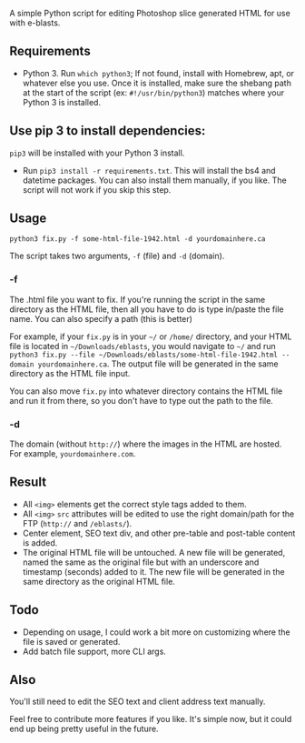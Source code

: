 A simple Python script for editing Photoshop slice generated HTML for use with e-blasts.

## Requirements

- Python 3. Run `which python3`; If not found, install with Homebrew, apt, or whatever else you use. Once it is installed, make sure the shebang path at the start of the script (ex: `#!/usr/bin/python3`) matches where your Python 3 is installed.

## Use pip 3 to install dependencies:

`pip3` will be installed with your Python 3 install.

- Run `pip3 install -r requirements.txt`. This will install the bs4 and datetime packages. You can also install them manually, if you like. The script will not work if you skip this step.

## Usage

`python3 fix.py -f some-html-file-1942.html -d yourdomainhere.ca`

The script takes two arguments, `-f` (file) and `-d` (domain).

### -f

The .html file you want to fix. If you're running the script in the same directory as the HTML file, then all you have to do is type in/paste the file name. You can also specify a path (this is better)

For example, if your `fix.py` is in your `~/` or `/home/` directory, and your HTML file is located in `~/Downloads/eblasts`, you would navigate to `~/` and run `python3 fix.py --file ~/Downloads/eblasts/some-html-file-1942.html --domain yourdomainhere.ca`. The output file will be generated in the same directory as the HTML file input.

You can also move `fix.py` into whatever directory contains the HTML file and run it from there, so you don't have to type out the path to the file.

### -d

The domain (without `http://`) where the images in the HTML are hosted. For example, `yourdomainhere.com`.

## Result

- All `<img>` elements get the correct style tags added to them.
- All `<img>` `src` attributes will be edited to use the right domain/path for the FTP (`http://` and `/eblasts/`).
- Center element, SEO text div, and other pre-table and post-table content is added.
- The original HTML file will be untouched. A new file will be generated, named the same as the original file but with an underscore and timestamp (seconds) added to it. The new file will be generated in the same directory as the original HTML file.

## Todo

- Depending on usage, I could work a bit more on customizing where the file is saved or generated.
- Add batch file support, more CLI args.

## Also

You'll still need to edit the SEO text and client address text manually.

Feel free to contribute more features if you like. It's simple now, but it could end up being pretty useful in the future.
